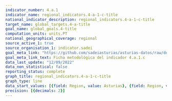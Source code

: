 ```yaml
---
indicator_number: 4.a.1
indicator_name: regional_indicators.4-a-1-c-title
national_indicator_description: regional_indicators.4-a-1-c-title
target_name: global_targets.4-a-title
goal_name: global_goals.4-title
computation_units: units.PT
national_geographical_coverage: regional
source_active_1: true
source_organisation_1: indicator.sadei
goal_meta_link: "https://github.com/sadeiasturias/asturias-datos/raw/develop/descargas/metodologia/4.a.1.c.pdf"
goal_meta_link_text: Ficha metodológica del indicador 4.a.1.c
data_last_update: "12/09/2022"
data_non_statistical: false
reporting_status: complete
graph_title: regional_indicators.4-a-1-c-title
graph_type: line
data_start_values: [{field: Region, value: Asturias}, {field: Region, value: España}]
precision: [{decimals: 2}]
---
```

